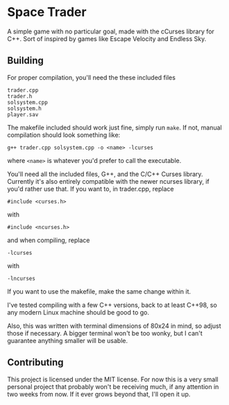 # Space Trader
A simple game with no particular goal, made with the cCurses library for C++.
Sort of inspired by games like Escape Velocity and Endless Sky.

## Building
For proper compilation, you'll need the these included files
```
trader.cpp
trader.h
solsystem.cpp
solsystem.h
player.sav
```
The makefile included should work just fine, simply run ```make```.
If not, manual compilation should look something like:
```
g++ trader.cpp solsystem.cpp -o <name> -lcurses
```
where `<name>` is whatever you'd prefer to call the executable.

You'll need all the included files, G++, and the C/C++ Curses library.
Currently it's also entirely compatible with the newer ncurses library,
if you'd rather use that. If you want to, in trader.cpp, replace
```
#include <curses.h>
```
with
```
#include <ncurses.h>
```
and when compiling, replace
```
-lcurses
```
with
```
-lncurses
```
If you want to use the makefile, make the same change within it.

I've tested compiling with a few C++ versions, back to at least C++98,
so any modern Linux machine should be good to go.

Also, this was written with terminal dimensions of 80x24 in mind,
so adjust those if necessary. A bigger terminal won't be too wonky,
but I can't guarantee anything smaller will be usable.

## Contributing
This project is licensed under the MIT license. For now this is a very small personal project that probably won't be receiving much, if any attention in two weeks from now. If it ever grows beyond that, I'll open it up.
